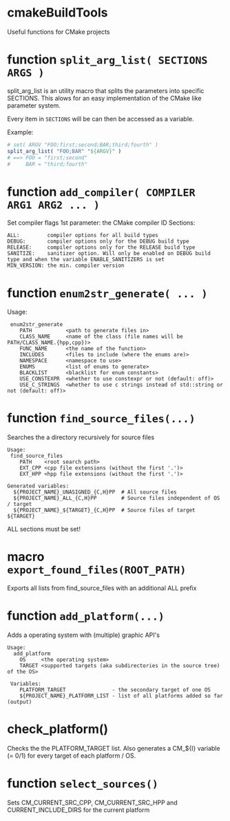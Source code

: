 # cmakeBuildTools
Useful functions for CMake projects

# function `split_arg_list( SECTIONS ARGS )`
split_arg_list is an utility macro that splits the parameters into specific SECTIONS. This alows for an easy implementation of the CMake like parameter system.

Every item in `SECTIONS` will be can then be accessed as a variable.

Example:
```cmake
# set( ARGV "FOO;first;second;BAR;third;fourth" )
split_arg_list( "FOO;BAR" "${ARGV}" )
# ==> FOO = "first;second"
#     BAR = "third;fourth"
```

# function `add_compiler( COMPILER ARG1 ARG2 ... )`

Set compiler flags
1st parameter: the CMake compiler ID
Sections:
```
ALL:         compiler options for all build types
DEBUG:       compiler options only for the DEBUG build type
RELEASE:     compiler options only for the RELEASE build type
SANITIZE:    sanitizer option. Will only be enabled on DEBUG build type and when the variable ENABLE_SANITIZERS is set
MIN_VERSION: the min. compiler version
```

# function `enum2str_generate( ... )`
 Usage:
```
 enum2str_generate
    PATH           <path to generate files in>
    CLASS_NAME     <name of the class (file names will be PATH/CLASS_NAME.{hpp,cpp})>
    FUNC_NAME      <the name of the function>
    INCLUDES       <files to include (where the enums are)>
    NAMESPACE      <namespace to use>
    ENUMS          <list of enums to generate>
    BLACKLIST      <blacklist for enum constants>
    USE_CONSTEXPR  <whether to use constexpr or not (default: off)>
    USE_C_STRINGS  <whether to use c strings instead of std::string or not (default: off)>
```

# function `find_source_files(...)`

Searches the a directory recursively for source files

```
Usage:
 find_source_files
    PATH    <root search path>
    EXT_CPP <cpp file extensions (without the first '.')>
    EXT_HPP <hpp file extensions (without the first '.')>

Generated variables:
  ${PROJECT_NAME}_UNASIGNED_{C,H}PP  # All source files
  ${PROJECT_NAME}_ALL_{C,H}PP        # Source files independent of OS / target
  ${PROJECT_NAME}_${TARGET}_{C,H}PP  # Source files of target ${TARGET}
```

ALL sections must be set!

# macro `export_found_files(ROOT_PATH)`

Exports all lists from find_source_files with an additional ALL prefix

# function `add_platform(...)`

Adds a operating system with (multiple) graphic API's

```
Usage:
  add_platform
    OS     <the operating system>
    TARGET <supported targets (aka subdirectories in the source tree) of the OS>

 Variables:
    PLATFORM_TARGET               - the secondary target of one OS
    ${PROJECT_NAME}_PLATFORM_LIST - list of all platforms added so far (output)
```

# check_platform()

Checks the the PLATFORM_TARGET list. Also generates a CM_${I} variable (= 0/1) for every target of
each platform / OS.

# function `select_sources()`

Sets CM_CURRENT_SRC_CPP, CM_CURRENT_SRC_HPP and CURRENT_INCLUDE_DIRS for the current platform
